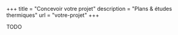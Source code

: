 +++
title = "Concevoir votre projet"
description = "Plans & études thermiques"
url = "votre-projet"
+++

TODO
